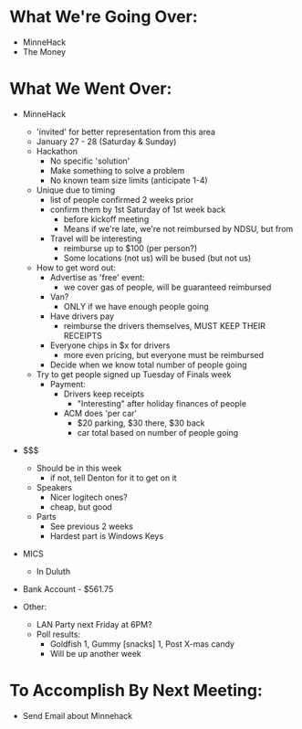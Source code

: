 # What We're Going Over:
- MinneHack
- The Money  
  
# What We Went Over:  

- MinneHack
    - 'invited' for better representation from this area
    - January 27 - 28 (Saturday & Sunday)
    - Hackathon
        - No specific 'solution'
        - Make something to solve a problem
        - No known team size limits (anticipate 1-4)
    - Unique due to timing
        - list of people confirmed 2 weeks prior
        - confirm them by 1st Saturday of 1st week back
            - before kickoff meeting
            - Means if we're late, we're not reimbursed by NDSU, but from 
        - Travel will be interesting
            - reimburse up to $100 (per person?)
            - Some locations (not us) will be bused (but not us)
    - How to get word out:
        - Advertise as 'free' event:
            - we cover gas of people, will be guaranteed reimbursed
        - Van?
            - ONLY if we have enough people going 
        - Have drivers pay
            - reimburse the drivers themselves, MUST KEEP THEIR RECEIPTS
        - Everyone chips in $x for drivers
            - more even pricing, but everyone must be reimbursed
        - Decide when we know total number of people going 
    - Try to get people signed up Tuesday of Finals week
        - Payment:
            - Drivers keep receipts
                - "Interesting" after holiday finances of people
            - ACM does 'per car'
                - $20 parking, $30 there, $30 back
                - car total based on number of people going

- $$$
    - Should be in this week
        - if not, tell Denton for it to get on it
    - Speakers
        - Nicer logitech ones?
        - cheap, but good
    - Parts
        - See previous 2 weeks 
        - Hardest part is Windows Keys

 - MICS
     - In Duluth

- Bank Account - $561.75 

- Other:
    - LAN Party next Friday at 6PM?
    - Poll results:
        - Goldfish 1, Gummy [snacks] 1, Post X-mas candy 
        - Will be up another week

# To Accomplish By Next Meeting:  
- Send Email about Minnehack
